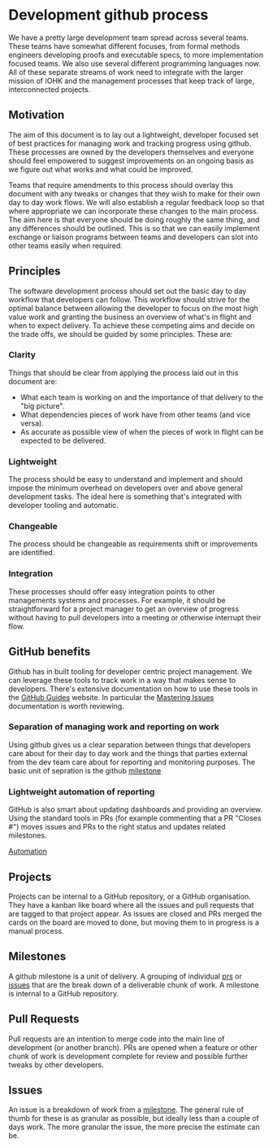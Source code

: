 # Development github process #


We have a pretty large development team spread across several teams. These teams
have somewhat different focuses, from formal methods engineers developing proofs
and executable specs, to more implementation focused teams. We also use several
different programming languages now. All of these separate streams of work need
to integrate with the larger mission of IOHK and the management processes
that keep track of large, interconnected projects.

## Motivation ##

The aim of this document is to lay out a lightweight, developer focused set of
best practices for managing work and tracking progress using github. These
processes are owned by the developers themselves and everyone should feel
empowered to suggest improvements on an ongoing basis as we figure out what
works and what could be improved.

Teams that require amendments to this process should overlay this document with
any tweaks or changes that they wish to make for their own day to day work
flows. We will also establish a regular feedback loop so that where appropriate
we can incorporate these changes to the main process. The aim here is that
everyone should be doing roughly the same thing, and any differences should be
outlined. This is so that we can easily implement exchange or liaison programs
between teams and developers can slot into other teams easily when required.

## Principles ##

The software development process should set out the basic day to day workflow
that developers can follow. This workflow should strive for the optimal balance
between allowing the developer to focus on the most high value work and granting
the business an overview of what's in flight and when to expect delivery. To
achieve these competing aims and decide on the trade offs, we should be guided
by some principles. These are:

### Clarity ###

Things that should be clear from applying the process laid out in this document
are:

 * What each team is working on and the importance of that delivery to the "big
   picture".
 * What dependencies pieces of work have from other teams (and vice versa).
 * As accurate as possible view of when the pieces of work in flight can be
   expected to be delivered.
   
   
### Lightweight ###

The process should be easy to understand and implement and should impose the
minimum overhead on developers over and above general development tasks. The
ideal here is something that's integrated with developer tooling and automatic.

### Changeable ###

The process should be changeable as requirements shift or improvements are
identified.

### Integration ###

These processes should offer easy integration points to other managements
systems and processes. For example, it should be straightforward for a project
manager to get an overview of progress without having to pull developers into a
meeting or otherwise interrupt their flow.


## GitHub benefits ##


Github has in built tooling for developer centric project management. We can
leverage these tools to track work in a way that makes sense to developers.
There's extensive documentation on how to use these tools in the [GitHub
Guides](https://guides.github.com/) website. In particular the [Mastering
Issues](https://guides.github.com/features/issues/) documentation is worth
reviewing.

### Separation of managing work and reporting on work ###

Using github gives us a clear separation between things that developers care
about for their day to day work and the things that parties external from the
dev team care about for reporting and monitoring purposes. The basic unit of
sepration is the github [milestone](#milestone)

### Lightweight automation of reporting ###

GitHub is also smart about updating dashboards and providing an overview. Using
the standard tools in PRs (for example commenting that a PR "Closes
#<issue-number>") moves issues and PRs to the right status and updates related milestones.

[Automation](https://help.github.com/articles/configuring-automation-for-project-boards/)

## <a id="project"></a>Projects ##

Projects can be internal to a GitHub repository, or a GitHub organisation. They
have a kanban like board where all the issues and pull requests that are tagged
to that project appear. As issues are closed and PRs merged the cards on the
board are moved to done, but moving them to in progress is a manual process.

## <a id="milestone"></a>Milestones ##

A github milestone is a unit of delivery. A grouping of individual [prs](#pr) or
[issues](#issue) that are the break down of a deliverable chunk of work. A
milestone is internal to a GitHub repository.

## <a id="pull request"></a>Pull Requests ##

Pull requests are an intention to merge code into the main line of development
(or another branch). PRs are opened when a feature or other chunk of work is
development complete for review and possible further tweaks by other developers.

## <a id="issue"></a>Issues ##

An issue is a breakdown of work from a [milestone](#milestone). The general rule
of thumb for these is as granular as possible, but ideally less than a couple of
days work. The more granular the issue, the more precise the estimate can be.
